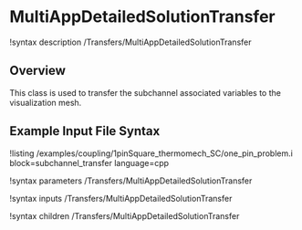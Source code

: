# MultiAppDetailedSolutionTransfer

!syntax description /Transfers/MultiAppDetailedSolutionTransfer

## Overview

<!-- -->

This class is used to transfer the subchannel associated variables to the visualization mesh.

## Example Input File Syntax

!listing /examples/coupling/1pinSquare_thermomech_SC/one_pin_problem.i block=subchannel_transfer language=cpp

!syntax parameters /Transfers/MultiAppDetailedSolutionTransfer

!syntax inputs /Transfers/MultiAppDetailedSolutionTransfer

!syntax children /Transfers/MultiAppDetailedSolutionTransfer
